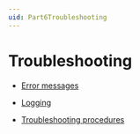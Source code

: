 ```yaml
---
uid: Part6Troubleshooting
---
```


# Troubleshooting

- [Error messages](xref:ErrorMessages#error-messages)

- [Logging](xref:logging)

- [Troubleshooting procedures](xref:Troubleshooting_procedures)
